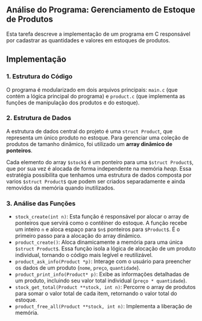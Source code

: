 ## Análise do Programa: Gerenciamento de Estoque de Produtos

Esta tarefa descreve a implementação de um programa em C responsável por cadastrar as quantidades e valores em estoques de produtos.


## Implementação

### 1. Estrutura do Código

O programa é modularizado em dois arquivos principais: `main.c` (que contém a lógica principal do programa) e `product.c` (que implementa as funções de manipulação dos produtos e do estoque).


### 2. Estrutura de Dados

A estrutura de dados central do projeto é uma `struct Product`, que representa um único produto no estoque. Para gerenciar uma coleção de produtos de tamanho dinâmico, foi utilizado um **array dinâmico de ponteiros**.

 Cada elemento do array `$stock$` é um ponteiro para uma `$struct Product$`, que por sua vez é alocada de forma independente na memória *heap*. Essa estratégia possibilita que tenhamos uma estrutura de dados composta por varios `$struct Product$` que podem ser criados separadamente e ainda removidos da memória quando inutilizados. 


### 3. Análise das Funções

* `stock_create(int n)`: Esta função é responsável por alocar o array de ponteiros que servirá como o contêiner do estoque. A função recebe um inteiro `n` e aloca espaço para `$n$` ponteiros para `$Product$`. É o primeiro passo para a alocação do array dinâmico.
* `product_create()`: Aloca dinamicamente a memória para uma única `$struct Product$`. Essa função isola a lógica de alocação de um produto individual, tornando o código mais legível e reutilizável.
* `product_ask_info(Product *p)`: Interage com o usuário para preencher os dados de um produto (`nome`, `preço`, `quantidade`).
* `product_print_info(Product* p)`: Exibe as informações detalhadas de um produto, incluindo seu valor total individual (`preço * quantidade`).
* `stock_get_total(Product **stock, int n)`: Percorre o array de produtos para somar o valor total de cada item, retornando o valor total do estoque.
* `product_free_all(Product **stock, int n)`: Implementa a liberação de memória.

